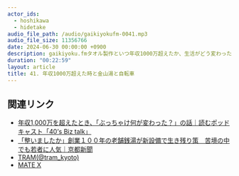 ```yaml
---
actor_ids:
  - hoshikawa
  - hidetake
audio_file_path: /audio/gaikiyokufm-0041.mp3
audio_file_size: 11356766
date: 2024-06-30 00:00:00 +0900
description: gaikiyoku.fmタオル製作といつ年収1000万超えたか、生活がどう変わったかと金山湯のセルフロウリュとLUUPとMate Xについて話しました。
duration: "00:22:59"
layout: article
title: 41. 年収1000万超えた時と金山湯と自転車
---
```


## 関連リンク

- [年収1,000万を超えたとき、「ぶっちゃけ何が変わった？」の話｜読むポッドキャスト「40’s Biz talk」](https://note.com/40biztalk/n/nfb9c691bf020?sub_rt=share_b)
- [「整いましたか」創業１００年の老舗銭湯が新設備で生き残り策　苦境の中でも若者に人気｜京都新聞](https://www.kyoto-np.co.jp/articles/-/1210289#goog_rewarded)
- [TRAM(@tram_kyoto)](https://www.instagram.com/tram_kyoto/)
- [MATE X](https://mate-bike.jp/pages/mate-x)
